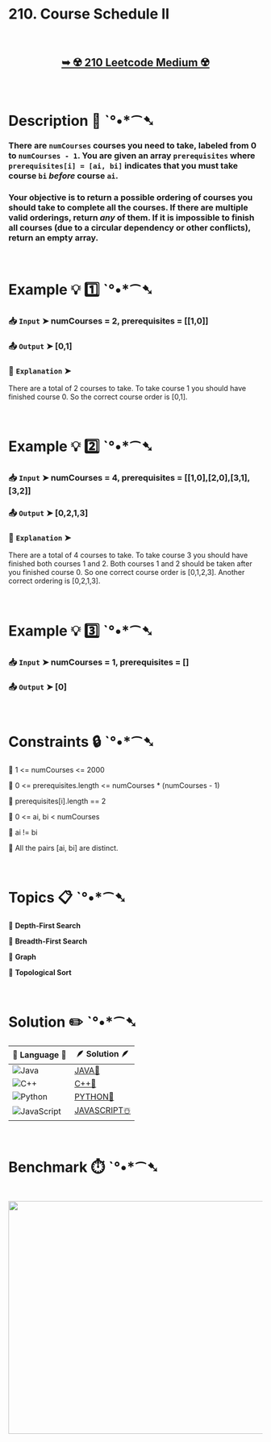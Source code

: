 # 210. Course Schedule II

</br>

<h2 align="center"> 

<a href="https://leetcode.com/problems/course-schedule-ii/description/"><strong>➥ ☢️ 210 Leetcode Medium ☢️ </strong></a>
</h2>

</br>

# Description 📜 ˋ°•*⁀➷

### There are `numCourses` courses you need to take, labeled from 0 to `numCourses - 1`. You are given an array `prerequisites` where `prerequisites[i] = [ai, bi]` indicates that you must take course `bi` *before* course `ai`.

### Your objective is to return a possible ordering of courses you should take to complete all the courses. If there are multiple valid orderings, return *any* of them. If it is impossible to finish all courses (due to a circular dependency or other conflicts), return an empty array.

</br>

# Example 💡 1️⃣ ˋ°•*⁀➷

  ### 📥 `Input`  ➤ numCourses = 2, prerequisites = [[1,0]]

  ### 📤 `Output`  ➤ [0,1]

  ### 🔦 `Explanation`  ➤
There are a total of 2 courses to take. To take course 1 you should have finished course 0. So the correct course order is [0,1].

</br>

# Example 💡 2️⃣ ˋ°•*⁀➷

  ### 📥 `Input` ➤ numCourses = 4, prerequisites = [[1,0],[2,0],[3,1],[3,2]]

  ### 📤 `Output`  ➤ [0,2,1,3]

  ### 🔦 `Explanation` ➤
There are a total of 4 courses to take. To take course 3 you should have finished both courses 1 and 2. Both courses 1 and 2 should be taken after you finished course 0.
So one correct course order is [0,1,2,3]. Another correct ordering is [0,2,1,3].

</br>

# Example 💡 3️⃣ ˋ°•*⁀➷

  ### 📥 `Input` ➤ numCourses = 1, prerequisites = []

  ### 📤 `Output`  ➤ [0]

</br>

# Constraints 🔒 ˋ°•*⁀➷

🔹 1 <= numCourses <= 2000 </br>

🔹 0 <= prerequisites.length <= numCourses * (numCourses - 1) </br>

🔹 prerequisites[i].length == 2 </br>

🔹 0 <= ai, bi < numCourses </br>

🔹 ai != bi </br>

🔹 All the pairs [ai, bi] are distinct. </br>

</br>

# Topics 📋 ˋ°•*⁀➷

🔸 **Depth-First Search**  </br>

🔸 **Breadth-First Search**  </br>

🔸 **Graph**  </br>

🔸 **Topological Sort**  </br>

</br>

# Solution ✏️ ˋ°•*⁀➷

| 📒 Language 📒  | 🪶 Solution 🪶 |
| ------------- | ------------- |
|  ![Java](https://img.shields.io/badge/java-%23ED8B00.svg?style=for-the-badge&logo=openjdk&logoColor=white)  | [JAVA🍁]() |
|  ![C++](https://img.shields.io/badge/c++-%2300599C.svg?style=for-the-badge&logo=c%2B%2B&logoColor=white)  | [C++🎲]()  |
|  ![Python](https://img.shields.io/badge/python-3670A0?style=for-the-badge&logo=python&logoColor=ffdd54)    | [PYTHON🍰]() |
| ![JavaScript](https://img.shields.io/badge/javascript-%23323330.svg?style=for-the-badge&logo=javascript&logoColor=%23F7DF1E)   | [JAVASCRIPT☃️]() |

</br>

# Benchmark ⏱️ ˋ°•*⁀➷

<h1  align="center" >

<img src ="" width = "700px" height="462px" />

</h1>
